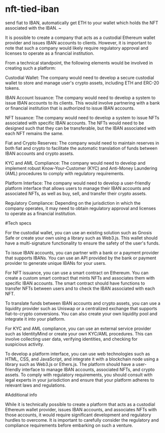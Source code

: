 # nft-tied-iban
send fiat to IBAN, automatically get ETH to your wallet which holds the NFT associated with the IBAN.
~

It is possible to create a company that acts as a custodial Ethereum wallet provider and issues IBAN accounts to clients. However, it is important to note that such a company would likely require regulatory approval and licenses to operate as a financial institution.

From a technical standpoint, the following elements would be involved in creating such a platform:

Custodial Wallet: The company would need to develop a secure custodial wallet to store and manage user's crypto assets, including ETH and ERC-20 tokens.

IBAN Account Issuance: The company would need to develop a system to issue IBAN accounts to its clients. This would involve partnering with a bank or financial institution that is authorized to issue IBAN accounts.

NFT Issuance: The company would need to develop a system to issue NFTs associated with specific IBAN accounts. The NFTs would need to be designed such that they can be transferable, but the IBAN associated with each NFT remains the same.

Fiat and Crypto Reserves: The company would need to maintain reserves in both fiat and crypto to facilitate the automatic translation of funds between IBAN accounts and crypto assets.

KYC and AML Compliance: The company would need to develop and implement robust Know-Your-Customer (KYC) and Anti-Money Laundering (AML) procedures to comply with regulatory requirements.

Platform Interface: The company would need to develop a user-friendly platform interface that allows users to manage their IBAN accounts and associated NFTs, as well as buy, sell, and transfer their crypto assets.

Regulatory Compliance: Depending on the jurisdiction in which the company operates, it may need to obtain regulatory approval and licenses to operate as a financial institution.

#Tech specs

For the custodial wallet, you can use an existing solution such as Gnosis Safe or create your own using a library such as Web3.js. This wallet should have a multi-signature functionality to ensure the safety of the user's funds.

To issue IBAN accounts, you can partner with a bank or a payment provider that supports IBANs. You can use an API provided by the bank or payment provider to generate unique IBANs for your users.

For NFT issuance, you can use a smart contract on Ethereum. You can create a custom smart contract that mints NFTs and associates them with specific IBAN accounts. The smart contract should have functions to transfer NFTs between users and to check the IBAN associated with each NFT.

To translate funds between IBAN accounts and crypto assets, you can use a liquidity provider such as Uniswap or a centralized exchange that supports fiat-to-crypto conversions. You can also create your own liquidity pool and integrate it into your platform.

For KYC and AML compliance, you can use an external service provider such as IdentityMind or create your own KYC/AML procedures. This can involve collecting user data, verifying identities, and checking for suspicious activity.

To develop a platform interface, you can use web technologies such as HTML, CSS, and JavaScript, and integrate it with a blockchain node using a library such as Web3.js or Ethers.js. The platform should have a user-friendly interface to manage IBAN accounts, associated NFTs, and crypto assets.
To comply with regulatory requirements, you should consult with legal experts in your jurisdiction and ensure that your platform adheres to relevant laws and regulations.

#Additional info

While it is technically possible to create a platform that acts as a custodial Ethereum wallet provider, issues IBAN accounts, and associates NFTs with those accounts, it would require significant development and regulatory hurdles to overcome. It is important to carefully consider the regulatory and compliance requirements before embarking on such a venture.
